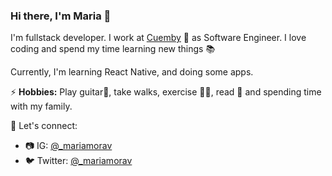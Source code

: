 ### Hi there, I'm Maria 👋

I'm fullstack developer. I work at [Cuemby](https://cuemby.com/) 🐰 as Software Engineer.
I love coding and spend my time learning new things 📚 

Currently, I'm learning React Native, and doing some apps.

⚡ **Hobbies:** Play guitar🎸, take walks, exercise 🏋️‍♀️, read 📖 and spending time with my family.

🌟 Let's connect:

* 📷 IG: [@_mariamorav](https://www.instagram.com/_mariamorav/)
* 🐦 Twitter: [@_mariamorav](https://twitter.com/_mariamorav)

<!--
![Maria's GitHub stats](https://github-readme-stats.vercel.app/api?username=mariamorav&hide=contribs,prs&show_icons=true) [![Top Langs](https://github-readme-stats.vercel.app/api/top-langs/?username=mariamorav&hide=html,css)](https://github.com/mariamorav/github-readme-stats) -->



<!--
**mariamorav/mariamorav** is a ✨ _special_ ✨ repository because its `README.md` (this file) appears on your GitHub profile.

Here are some ideas to get you started:

- 🔭 I’m currently working on ...
- 🌱 I’m currently learning ...
- 👯 I’m looking to collaborate on ...
- 🤔 I’m looking for help with ...
- 💬 Ask me about ...
- 📫 How to reach me: ...
- 😄 Pronouns: ...
- ⚡ Fun fact: ...
-->
